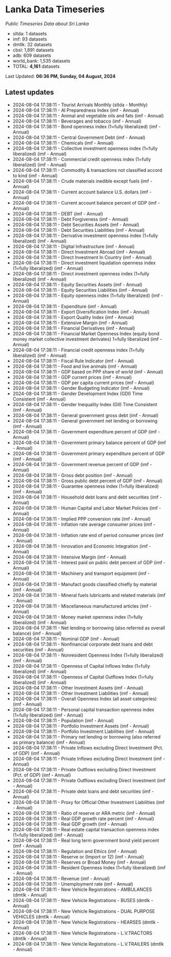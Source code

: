 # Lanka Data Timeseries
*Public Timeseries Data about Sri Lanka*

* sltda: 1 datasets
* imf: 93 datasets
* dmtlk: 32 datasets
* cbsl: 1,891 datasets
* adb: 609 datasets
* world_bank: 1,535 datasets
* TOTAL: **4,161** datasets

Last Updated: **06:36 PM, Sunday, 04 August, 2024**

## Latest updates

* 2024-08-04 17:38:11 - Tourist Arrivals Monthly (sltda - Monthly)
* 2024-08-04 17:38:11 - AI Preparedness Index (imf - Annual)
* 2024-08-04 17:38:11 - Animal and vegetable oils and fats (imf - Annual)
* 2024-08-04 17:38:11 - Beverages and tobacco (imf - Annual)
* 2024-08-04 17:38:11 - Bond openness index (1=fully liberalized) (imf - Annual)
* 2024-08-04 17:38:11 - Central Government Debt (imf - Annual)
* 2024-08-04 17:38:11 - Chemicals (imf - Annual)
* 2024-08-04 17:38:11 - Collective investment openness index (1=fully liberalized) (imf - Annual)
* 2024-08-04 17:38:11 - Commercial credit openness index (1=fully liberalized) (imf - Annual)
* 2024-08-04 17:38:11 - Commodity & transactions not classified accord to kind (imf - Annual)
* 2024-08-04 17:38:11 - Crude materials inedible except fuels (imf - Annual)
* 2024-08-04 17:38:11 - Current account balance U.S. dollars (imf - Annual)
* 2024-08-04 17:38:11 - Current account balance percent of GDP (imf - Annual)
* 2024-08-04 17:38:11 - DEBT (imf - Annual)
* 2024-08-04 17:38:11 - Debt Forgiveness (imf - Annual)
* 2024-08-04 17:38:11 - Debt Securities Assets (imf - Annual)
* 2024-08-04 17:38:11 - Debt Securities Liabilities (imf - Annual)
* 2024-08-04 17:38:11 - Derivative investment openness index (1=fully liberalized) (imf - Annual)
* 2024-08-04 17:38:11 - Digital Infrastructure (imf - Annual)
* 2024-08-04 17:38:11 - Direct Investment Abroad (imf - Annual)
* 2024-08-04 17:38:11 - Direct Investment In Country (imf - Annual)
* 2024-08-04 17:38:11 - Direct investment liquidation openness index (1=fully liberalized) (imf - Annual)
* 2024-08-04 17:38:11 - Direct investment openness index (1=fully liberalized) (imf - Annual)
* 2024-08-04 17:38:11 - Equity Securities Assets (imf - Annual)
* 2024-08-04 17:38:11 - Equity Securities Liabilities (imf - Annual)
* 2024-08-04 17:38:11 - Equity openness index (1=fully liberalized) (imf - Annual)
* 2024-08-04 17:38:11 - Expenditure (imf - Annual)
* 2024-08-04 17:38:11 - Export Diversification Index (imf - Annual)
* 2024-08-04 17:38:11 - Export Quality Index (imf - Annual)
* 2024-08-04 17:38:11 - Extensive Margin (imf - Annual)
* 2024-08-04 17:38:11 - Financial Derivatives (imf - Annual)
* 2024-08-04 17:38:11 - Financial Market Openness Index (equity bond money market collective investment derivates) 1=fully liberalized (imf - Annual)
* 2024-08-04 17:38:11 - Financial credit openness index (1=fully liberalized) (imf - Annual)
* 2024-08-04 17:38:11 - Fiscal Rule Indicator (imf - Annual)
* 2024-08-04 17:38:11 - Food and live animals (imf - Annual)
* 2024-08-04 17:38:11 - GDP based on PPP share of world (imf - Annual)
* 2024-08-04 17:38:11 - GDP current prices (imf - Annual)
* 2024-08-04 17:38:11 - GDP per capita current prices (imf - Annual)
* 2024-08-04 17:38:11 - Gender Budgeting Indicator (imf - Annual)
* 2024-08-04 17:38:11 - Gender Development Index (GDI) Time Consistent (imf - Annual)
* 2024-08-04 17:38:11 - Gender Inequality Index (GII) Time Consistent (imf - Annual)
* 2024-08-04 17:38:11 - General government gross debt (imf - Annual)
* 2024-08-04 17:38:11 - General government net lending or borrowing (imf - Annual)
* 2024-08-04 17:38:11 - Government expenditure percent of GDP (imf - Annual)
* 2024-08-04 17:38:11 - Government primary balance percent of GDP (imf - Annual)
* 2024-08-04 17:38:11 - Government primary expenditure percent of GDP (imf - Annual)
* 2024-08-04 17:38:11 - Government revenue percent of GDP (imf - Annual)
* 2024-08-04 17:38:11 - Gross debt position (imf - Annual)
* 2024-08-04 17:38:11 - Gross public debt percent of GDP (imf - Annual)
* 2024-08-04 17:38:11 - Guarantee openness index (1=fully liberalized) (imf - Annual)
* 2024-08-04 17:38:11 - Household debt loans and debt securities (imf - Annual)
* 2024-08-04 17:38:11 - Human Capital and Labor Market Policies (imf - Annual)
* 2024-08-04 17:38:11 - Implied PPP conversion rate (imf - Annual)
* 2024-08-04 17:38:11 - Inflation rate average consumer prices (imf - Annual)
* 2024-08-04 17:38:11 - Inflation rate end of period consumer prices (imf - Annual)
* 2024-08-04 17:38:11 - Innovation and Economic Integration (imf - Annual)
* 2024-08-04 17:38:11 - Intensive Margin (imf - Annual)
* 2024-08-04 17:38:11 - Interest paid on public debt percent of GDP (imf - Annual)
* 2024-08-04 17:38:11 - Machinery and transport equipment (imf - Annual)
* 2024-08-04 17:38:11 - Manufact goods classified chiefly by material (imf - Annual)
* 2024-08-04 17:38:11 - Mineral fuels lubricants and related materials (imf - Annual)
* 2024-08-04 17:38:11 - Miscellaneous manufactured articles (imf - Annual)
* 2024-08-04 17:38:11 - Money market openness index (1=fully liberalized) (imf - Annual)
* 2024-08-04 17:38:11 - Net lending or borrowing (also referred as overall balance) (imf - Annual)
* 2024-08-04 17:38:11 - Nominal GDP (imf - Annual)
* 2024-08-04 17:38:11 - Nonfinancial corporate debt loans and debt securities (imf - Annual)
* 2024-08-04 17:38:11 - Nonresident Openness Index (1=fully liberalized) (imf - Annual)
* 2024-08-04 17:38:11 - Openness of Capital Inflows Index (1=fully liberalized) (imf - Annual)
* 2024-08-04 17:38:11 - Openness of Capital Outflows Index (1=fully liberalized) (imf - Annual)
* 2024-08-04 17:38:11 - Other Investment Assets (imf - Annual)
* 2024-08-04 17:38:11 - Other Investment Liabilities (imf - Annual)
* 2024-08-04 17:38:11 - Overall Openness Index (all asset categories) (imf - Annual)
* 2024-08-04 17:38:11 - Personal capital transaction openness index (1=fully liberalized) (imf - Annual)
* 2024-08-04 17:38:11 - Population (imf - Annual)
* 2024-08-04 17:38:11 - Portfolio Investment Assets (imf - Annual)
* 2024-08-04 17:38:11 - Portfolio Investment Liabilities (imf - Annual)
* 2024-08-04 17:38:11 - Primary net lending or borrowing (also referred as primary balance) (imf - Annual)
* 2024-08-04 17:38:11 - Private Inflows excluding Direct Investment (Pct. of GDP) (imf - Annual)
* 2024-08-04 17:38:11 - Private Inflows excluding Direct Investment (imf - Annual)
* 2024-08-04 17:38:11 - Private Outflows excluding Direct Investment (Pct. of GDP) (imf - Annual)
* 2024-08-04 17:38:11 - Private Outflows excluding Direct Investment (imf - Annual)
* 2024-08-04 17:38:11 - Private debt loans and debt securities (imf - Annual)
* 2024-08-04 17:38:11 - Proxy for Official Other Investment Liabilities (imf - Annual)
* 2024-08-04 17:38:11 - Ratio of reserve or ARA metric (imf - Annual)
* 2024-08-04 17:38:11 - Real GDP growth rate percent (imf - Annual)
* 2024-08-04 17:38:11 - Real GDP growth (imf - Annual)
* 2024-08-04 17:38:11 - Real estate capital transaction openness index (1=fully liberalized) (imf - Annual)
* 2024-08-04 17:38:11 - Real long term government bond yield percent (imf - Annual)
* 2024-08-04 17:38:11 - Regulation and Ethics (imf - Annual)
* 2024-08-04 17:38:11 - Reserve or (Import or 12) (imf - Annual)
* 2024-08-04 17:38:11 - Reserves or Broad Money (imf - Annual)
* 2024-08-04 17:38:11 - Resident Openness Index (1=fully liberalized) (imf - Annual)
* 2024-08-04 17:38:11 - Revenue (imf - Annual)
* 2024-08-04 17:38:11 - Unemployment rate (imf - Annual)
* 2024-08-04 17:38:11 - New Vehicle Registrations - AMBULANCES (dmtlk - Annual)
* 2024-08-04 17:38:11 - New Vehicle Registrations - BUSES (dmtlk - Annual)
* 2024-08-04 17:38:11 - New Vehicle Registrations - DUAL PURPOSE VEHICLES (dmtlk - Annual)
* 2024-08-04 17:38:11 - New Vehicle Registrations - HEARSES (dmtlk - Annual)
* 2024-08-04 17:38:11 - New Vehicle Registrations - L.V.TRACTORS (dmtlk - Annual)
* 2024-08-04 17:38:11 - New Vehicle Registrations - L.V.TRAILERS (dmtlk - Annual)